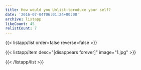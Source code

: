 ```yaml
---
title: How would you Unlist-toroduce your self?
date: '2016-07-04T06:01:24+00:00'
archive: listapp
likeCount: 45
relistCount: 7
---
```


<!--more-->

{{< listapp/list order=false reverse=false >}}

   {{< listapp/item
      desc="[disappears forever]"
      image="1.jpg" >}}

{{< /listapp/list >}}
